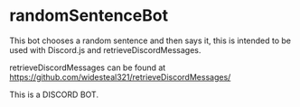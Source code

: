 # randomSentenceBot
This bot chooses a random sentence and then says it, this is intended to be used with Discord.js and retrieveDiscordMessages.

retrieveDiscordMessages can be found at https://github.com/widesteal321/retrieveDiscordMessages/

This is a DISCORD BOT.
